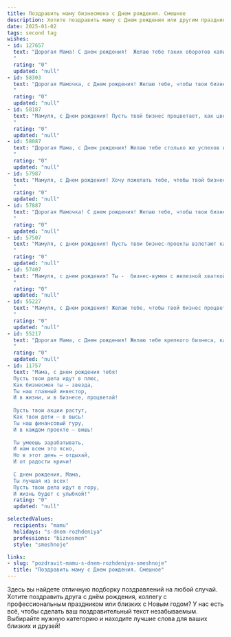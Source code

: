 ```yaml
---
title: Поздравить маму бизнесмена c Днем рождения. Смешное
description: Хотите поздравить маму c Днем рождения или другим праздником? Наш ИИ создаст незабываемое поздравление, а вы обязательно выделитесь среди других.  
date: 2025-01-02
tags: second tag
wishes:
- id: 127657
  text: "Дорогая Мама! С днем рождения!  Желаю тебе таких оборотов капитала, что даже Форбс обзавидуется! Пусть твой бизнес процветает, а конкуренты пугают только своей беспомощностью.  Пусть в твоей жизни будет столько радости, сколько нулей на твоём счёте (и пусть их будет много!).  Ну, и конечно, здоровья – чтобы успеть потратить все заработанные миллионы!
  "
  rating: "0"
  updated: "null"
- id: 58303
  text: "Дорогая Мамочка, с Днем рождения! Желаю тебе, чтобы твои бизнес-проекты всегда были прибыльными, а конкуренты - в шоке от твоей гениальности! Пусть каждый день будет полон сделок, а вечеринки - шампанским и смехом! 🍾🎉
  "
  rating: "0"
  updated: "null"
- id: 58187
  text: "Мамуля, с Днем рождения! Пусть твой бизнес процветает, как цветы в твоем саду, а конкуренты завидуют твоим успехам! 🎉  Пусть твой ежедневный план – это только план на то, куда поехать отдыхать! 🙌😜
  "
  rating: "0"
  updated: "null"
- id: 58087
  text: "Дорогая Мама, с Днем рождения! Желаю тебе столько же успехов в бизнесе, сколько у тебя было неудачных свиданий до того, как ты встретила папу! 😅🎉
  "
  rating: "0"
  updated: "null"
- id: 57987
  text: "Мамуля, с Днем рождения! Хочу пожелать тебе, чтобы твой бизнес процветал, а прибыль росла как на дрожжах, но не заставляй меня носить галстук на твои юбилеи! 😉
  "
  rating: "0"
  updated: "null"
- id: 57887
  text: "Дорогая Мамочка! С днем рождения! Желаю тебе, чтобы твои бизнес-проекты взлетали выше, чем цены на нефть, а прибыль росла быстрее, чем курс доллара! Пусть все твои сделки будут выгодными, а конкуренты завидовали твоей деловой хватке. Но главное – оставайся той самой замечательной и любящей Мамой, ради которой все эти бизнес-затеи и начинались! 🥳
  "
  rating: "0"
  updated: "null"
- id: 57507
  text: "Мамуля, с днем рождения! Пусть твои бизнес-проекты взлетают как ракета, а твои конкуренты завидуют, как зажравшиеся котики! 😹🎉
  "
  rating: "0"
  updated: "null"
- id: 57407
  text: "Мамуля, с днем рождения! Ты -  бизнес-вумен с железной хваткой и не менее железными нервами! Желаю тебе всегда оставаться на вершине успеха, заключать только выгодные сделки и никогда не терять чувство юмора, даже если на рынке паника. 🎉🥂
  "
  rating: "0"
  updated: "null"
- id: 55227
  text: "Мамуля, с Днем рождения! Желаю тебе, чтобы твой бизнес процветал, как саженцы на весеннем солнце, а клиенты ломились к тебе в офис, как вороны к свежему хлебу! 😄
  "
  rating: "0"
  updated: "null"
- id: 55217
  text: "Дорогая Мама, с Днем рождения! Желаю тебе крепкого бизнеса, как твое здоровье,  и клиентов, которые  платят по-королевски! Пусть твой бизнес процветает, как твои дети, и приносит тебе столько радости, сколько ты нам приносишь! 😉
  "
  rating: "0"
  updated: "null"
- id: 11757
  text: "Мама, с днем рождения тебя!
  Пусть твои дела идут в плюс,
  Как бизнесмен ты – звезда,
  Ты наш главный инвестор,
  И в жизни, и в бизнесе, процветай!
  
  Пусть твои акции растут,
  Как твои дети – в высь!
  Ты наш финансовый гуру,
  И в каждом проекте – вишь!
  
  Ты умеешь зарабатывать,
  И нам всем это ясно,
  Но в этот день – отдыхай,
  И от радости кричи!
  
  С днем рождения, Мама,
  Ты лучшая из всех!
  Пусть твои дела идут в гору,
  И жизнь будет с улыбкой!"
  rating: "0"
  updated: "null"

selectedValues:
  recipients: "mamu"
  holidays: "s-dnem-rozhdeniya"
  professions: "biznesmen"
  style: "smeshnoje"

links:
- slug: "pozdravit-mamu-s-dnem-rozhdeniya-smeshnoje"
  title: "Поздравить маму c Днем рождения. Смешное"
---
```


Здесь вы найдете отличную подборку поздравлений на любой случай.
Хотите поздравить друга с днём рождения, коллегу с профессиональным праздником или близких с Новым годом? У нас есть всё, чтобы сделать ваш поздравительный текст незабываемым. Выбирайте нужную категорию и находите лучшие слова для ваших близких и друзей!
